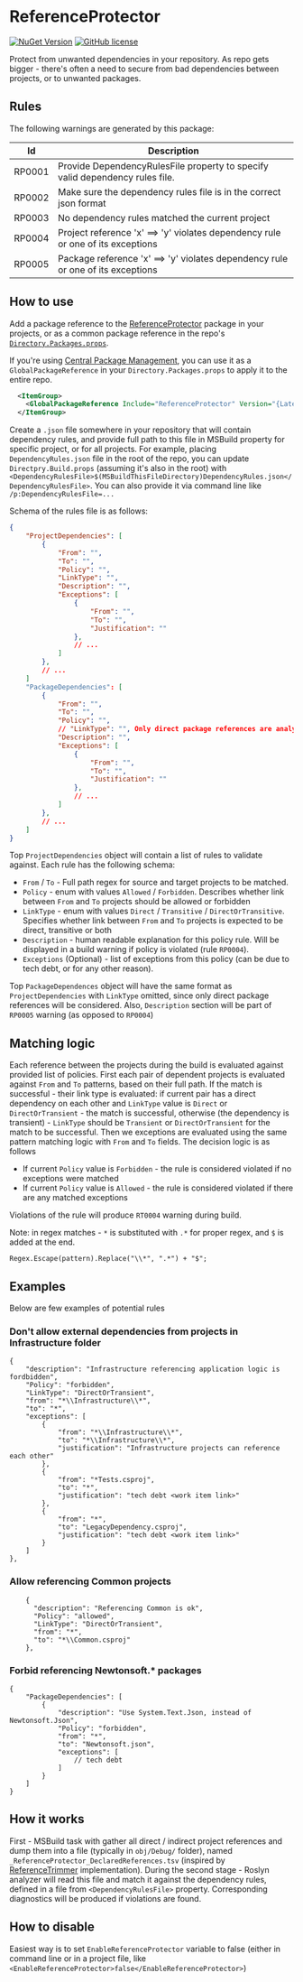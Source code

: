 # ReferenceProtector

[![NuGet Version](https://img.shields.io/nuget/v/ReferenceProtector.svg)](https://www.nuget.org/packages/ReferenceProtector)
[![GitHub license](https://img.shields.io/github/license/olstakh/ReferenceProtector.svg)](https://github.com/olstakh/ReferenceProtector/blob/main/LICENSE)

Protect from unwanted dependencies in your repository. As repo gets bigger - there's often a need to secure from bad dependencies between projects, or to unwanted packages.

## Rules
The following warnings are generated by this package:

| Id     | Description |
|--------|-------------|
| RP0001 | Provide DependencyRulesFile property to specify valid dependency rules file. |
| RP0002 | Make sure the dependency rules file is in the correct json format  |
| RP0003 | No dependency rules matched the current project |
| RP0004 | Project reference 'x' ==> 'y' violates dependency rule or one of its exceptions |
| RP0005 | Package reference 'x' ==> 'y' violates dependency rule or one of its exceptions |

## How to use
Add a package reference to the [ReferenceProtector](https://www.nuget.org/packages/ReferenceProtector) package in your projects, or as a common package reference in the repo's [`Directory.Packages.props`](./Directory.Build.props).

If you're using [Central Package Management](https://learn.microsoft.com/en-us/nuget/consume-packages/Central-Package-Management), you can use it as a `GlobalPackageReference` in your `Directory.Packages.props` to apply it to the entire repo.

```xml
  <ItemGroup>
    <GlobalPackageReference Include="ReferenceProtector" Version="{LatestVersion}" />
  </ItemGroup>
```

Create a `.json` file somewhere in your repository that will contain dependency rules, and provide full path to this file in MSBuild property for specific project, or for all projects. For example, placing `DependencyRules.json` file in the root of the repo, you can update `Directpry.Build.props` (assuming it's also in the root) with `<DependencyRulesFile>$(MSBuildThisFileDirectory)DependencyRules.json</DependencyRulesFile>`. You can also provide it via command line like `/p:DependencyRulesFile=...`

Schema of the rules file is as follows:
```json
{
    "ProjectDependencies": [
        {
            "From": "",
            "To": "",
            "Policy": "",
            "LinkType": "",
            "Description": "",
            "Exceptions": [
                {
                    "From": "",
                    "To": "",
                    "Justification": ""
                },
                // ...
            ]
        },
        // ...
    ]
    "PackageDependencies": [
        {
            "From": "",
            "To": "",
            "Policy": "",
            // "LinkType": "", Only direct package references are analyzed, so LinkType is not needed in this section
            "Description": "",
            "Exceptions": [
                {
                    "From": "",
                    "To": "",
                    "Justification": ""
                },
                // ...
            ]
        }, 
        // ...
    ]
}
```

Top `ProjectDependencies` object will contain a list of rules to validate against. Each rule has the following schema:

- `From` / `To` - Full path regex for source and target projects to be matched.
- `Policy` - enum with values `Allowed` / `Forbidden`. Describes whether link between `From` and `To` projects should be allowed or forbidden
- `LinkType` - enum with values `Direct` / `Transitive` / `DirectOrTransitive`. Specifies whether link between `From` and `To` projects is expected to be direct, transitive or both
- `Description` - human readable explanation for this policy rule. Will be displayed in a build warning if policy is violated (rule `RP0004`).
- `Exceptions` (Optional) - list of exceptions from this policy (can be due to tech debt, or for any other reason).

Top `PackageDependences` object will have the same format as `ProjectDependencies` with `LinkType` omitted, since only direct package references will be considered. Also, `Description` section will be part of `RP0005` warning (as opposed to `RP0004`)

## Matching logic
Each reference between the projects during the build is evaluated against provided list of policies. First each pair of dependent projects is evaluated against `From` and `To` patterns, based on their full path. If the match is successful - their link type is evaluated: if current pair has a direct dependency on each other and `LinkType` value is `Direct` or `DirectOrTransient` - the match is successful, otherwise (the dependency is transient) - `LinkType` should be `Transient` or `DirectOrTransient` for the match to be successful. Then we exceptions are evaluated using the same pattern matching logic with `From` and `To` fields.
The decision logic is as follows
- If current `Policy` value is `Forbidden` - the rule is considered violated if no exceptions were matched
- If current `Policy` value is `Allowed` - the rule is considered violated if there are any matched exceptions

Violations of the rule will produce `RT0004` warning during build.

Note: in regex matches - `*` is substituted with `.*` for proper regex, and `$` is added at the end.
```
Regex.Escape(pattern).Replace("\\*", ".*") + "$";
```

## Examples

Below are few examples of potential rules

### Don't allow external dependencies from projects in Infrastructure folder

```
{
    "description": "Infrastructure referencing application logic is fordbidden",
    "Policy": "forbidden",
    "LinkType": "DirectOrTransient",
    "from": "*\\Infrastructure\\*",
    "to": "*",
    "exceptions": [
        {
            "from": "*\\Infrastructure\\*",
            "to": "*\\Infrastructure\\*",
            "justification": "Infrastructure projects can reference each other"
        },
        {
            "from": "*Tests.csproj",
            "to": "*",
            "justification": "tech debt <work item link>"
        },
        {
            "from": "*",
            "to": "LegacyDependency.csproj",
            "justification": "tech debt <work item link>"
        }
    ]
},
```

### Allow referencing Common projects
```
    {
      "description": "Referencing Common is ok",
      "Policy": "allowed",
      "LinkType": "DirectOrTransient",
      "from": "*",
      "to": "*\\Common.csproj"
    },
```

### Forbid referencing Newtonsoft.* packages

```
{
    "PackageDependencies": [
        {
            "description": "Use System.Text.Json, instead of Newtonsoft.Json",
            "Policy": "forbidden",
            "from": "*",
            "to": "Newtonsoft.json",
            "exceptions": [
                // tech debt
            ]
        }
    ]
}
```

## How it works
First - MSBuild task with gather all direct / indirect project references and dump them into a file (typically in `obj/Debug/` folder), named `_ReferenceProtector_DeclaredReferences.tsv` (inspired by [ReferenceTrimmer](https://github.com/dfederm/ReferenceTrimmer) implementation). During the second stage - Roslyn analyzer will read this file and match it against the dependency rules, defined in a file from `<DependencyRulesFile>` property. Corresponding diagnostics will be produced if violations are found.

## How to disable
Easiest way is to set `EnableReferenceProtector` variable to false (either in command line or in a project file, like `<EnableReferenceProtector>false</EnableReferenceProtector>`)